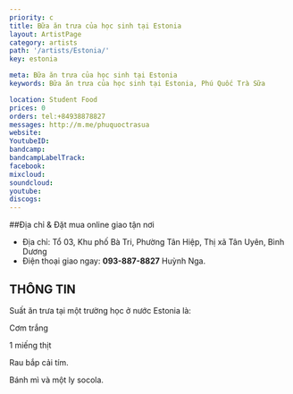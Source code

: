 ```yaml
---
priority: c
title: Bữa ăn trưa của học sinh tại Estonia 
layout: ArtistPage
category: artists
path: '/artists/Estonia/'
key: estonia

meta: Bữa ăn trưa của học sinh tại Estonia
keywords: Bữa ăn trưa của học sinh tại Estonia, Phú Quốc Trà Sữa

location: Student Food
prices: 0
orders: tel:+84938878827
messages: http://m.me/phuquoctrasua
website: 
YoutubeID: 
bandcamp: 
bandcampLabelTrack: 
facebook: 
mixcloud: 
soundcloud: 
youtube: 
discogs: 
---
```


##Địa chỉ & Đặt mua online giao tận nơi

- Địa chỉ: Tổ 03, Khu phố Bà Tri, Phường Tân Hiệp, Thị xã Tân Uyên, Bình Dương
- Điện thoại giao ngay: **093-887-8827** Huỳnh Nga.

## THÔNG TIN

Suất ăn trưa tại một trường học ở nước Estonia là: 

Cơm trắng 

1 miếng thịt 

Rau bắp cải tím. 

Bánh mì và một ly socola.